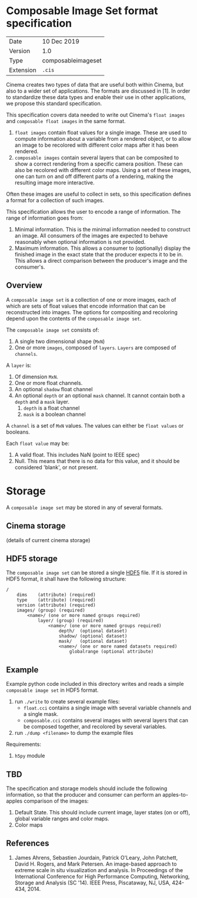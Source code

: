 # Composable Image Set format specification


|  |  |
|--|--|
| Date    | 10 Dec 2019 |
| Version | 1.0 |
| Type    | composableimageset |
| Extension | `.cis` |

Cinema creates two types of data that are useful both within Cinema, but also to a wider set of applications. The formats are discussed in [1]. In order to standardize these data types and enable their use in other applications, we propose this standard specification.

This specification covers data needed to write out Cinema's `float images` and `composable float images` in the same format.

1. `float images` contain float values for a single image. These are used to compute information about a variable from a rendered object, or to allow an image to be recolored with different color maps after it has been rendered. 
1. `composable images` contain several layers that can be composited to show a correct rendering from a specific camera position. These can also be recolored with different color maps. Using a set of these images, one can turn on and off different parts of a rendering, making the resulting image more interactive.

Often these images are useful to collect in sets, so this specification defines a format for a collection of such images.

This specification allows the user to encode a range of information. The range of information goes from:

1. Minimal information. This is the minimal information needed to construct an image. All consumers of the images are expected to behave reasonably when optional information is not provided. 
2. Maximum information. This allows a consumer to (optionally) display the finished image in the exact state that the producer expects it to be in. This allows a direct comparison between the producer's image and the consumer's.

## Overview

A `composable image set` is a collection of one or more images, each of which are sets of float values that encode information that can be reconstructed into images. The options for compositing and recoloring depend upon the contents of the `composable image set`.

The `composable image set` consists of: 

1. A single two dimensional shape (`MxN`)
1. One or more `images`, composed of `layers`. `Layers` are composed of `channels`.

A `layer` is:

1. Of dimension `MxN`.
1. One or more float channels. 
1. An optional `shadow` float channel
1. An optional `depth` or an optional `mask` channel. It cannot contain both a `depth` and a `mask` layer. 
    1. `depth` is a float channel
    1. `mask` is a boolean channel 

A `channel` is a set of `MxN` values. The values can either be `float values` or booleans. 

Each `float value` may be:

1. A valid float. This includes NaN (point to IEEE spec)
1. Null. This means that there is no data for this value, and it should be considered 'blank', or not present. 

# Storage

A `composable image set` may be stored in any of several formats.

## Cinema storage

(details of current cinema storage)

## HDF5 storage

The `composable image set` can be stored a single [HDF5](https://en.wikipedia.org/wiki/Hierarchical_Data_Format) file. If it is stored in HDF5 format, it shall have the following structure:

```
/
    dims    (attribute) (required)
    type    (attribute) (required)
    version (attribute) (required)
    images/ (group) (required)
        <name>/ (one or more named groups required)
            layer/ (group) (required)
                <name>/ (one or more named groups required)
                    depth/  (optional dataset)
                    shadow/ (optional dataset)
                    mask/   (optional dataset)
                    <name>/ (one or more named datasets required) 
                        globalrange (optional attribute)
```

## Example

Example python code included in this directory writes and reads a simple `composable image set` in HDF5 format.

1. run `./write` to create several example files:
    - `float.cci` contains a single image with several variable channels and a single mask.
    - `composable.cci` contains several images with several layers that can be composed together, and recolored by several variables.  
1. run `./dump <filename>` to dump the example files


Requirements:

1. `h5py` module

## TBD

The specification and storage models should include the following information, so that the producer and consumer can perform an apples-to-apples comparison of the images:

1. Default State. This should include current image, layer states (on or off), global variable ranges and color maps.
2. Color maps

## References

1. James Ahrens, Sebastien Jourdain, Patrick O'Leary, John Patchett, David H. Rogers, and Mark Petersen. An image-based approach to extreme scale in situ visualization and analysis. In Proceedings of the International Conference for High Performance Computing, Networking, Storage and Analysis (SC '14). IEEE Press, Piscataway, NJ, USA, 424-434, 2014.
